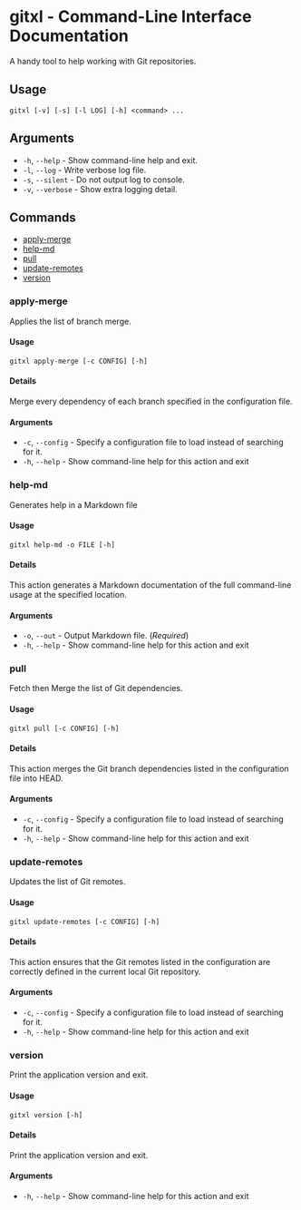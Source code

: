 # gitxl - Command-Line Interface Documentation

A handy tool to help working with Git repositories.

## Usage

```text
gitxl [-v] [-s] [-l LOG] [-h] <command> ...
```

## Arguments

* `-h`, `--help` - Show command-line help and exit.
* `-l`, `--log` - Write verbose log file.
* `-s`, `--silent` - Do not output log to console.
* `-v`, `--verbose` - Show extra logging detail.

## Commands

* [apply-merge](#apply-merge)
* [help-md](#help-md)
* [pull](#pull)
* [update-remotes](#update-remotes)
* [version](#version)

### <a id="apply-merge"></a> apply-merge

Applies the list of branch merge.

#### Usage

```text
gitxl apply-merge [-c CONFIG] [-h]
```

#### Details

Merge every dependency of each branch specified in the configuration file.

#### Arguments

* `-c`, `--config` - Specify a configuration file to load instead of searching for it.
* `-h`, `--help` - Show command-line help for this action and exit

### <a id="help-md"></a> help-md

Generates help in a Markdown file

#### Usage

```text
gitxl help-md -o FILE [-h]
```

#### Details

This action generates a Markdown documentation of the full  command-line usage at the specified location.

#### Arguments

* `-o`, `--out` - Output Markdown file. (_Required_)
* `-h`, `--help` - Show command-line help for this action and exit

### <a id="pull"></a> pull

Fetch then Merge the list of Git dependencies.

#### Usage

```text
gitxl pull [-c CONFIG] [-h]
```

#### Details

This action merges the Git branch dependencies listed in the configuration file into HEAD.

#### Arguments

* `-c`, `--config` - Specify a configuration file to load instead of searching for it.
* `-h`, `--help` - Show command-line help for this action and exit

### <a id="update-remotes"></a> update-remotes

Updates the list of Git remotes.

#### Usage

```text
gitxl update-remotes [-c CONFIG] [-h]
```

#### Details

This action ensures that the Git remotes listed in the configuration are correctly defined in the current local Git repository.

#### Arguments

* `-c`, `--config` - Specify a configuration file to load instead of searching for it.
* `-h`, `--help` - Show command-line help for this action and exit

### <a id="version"></a> version

Print the application version and exit.

#### Usage

```text
gitxl version [-h]
```

#### Details

Print the application version and exit.

#### Arguments

* `-h`, `--help` - Show command-line help for this action and exit
